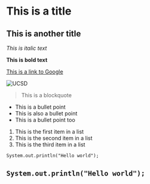 # This is a title
## This is another title

*This is italic text*

**This is bold text**

[This is a link to Google](https://google.com)

![UCSD](https://i.pinimg.com/originals/fd/fd/bb/fdfdbb35dc080581686e32a94d67c7ad.jpg)

> This is a blockquote

* This is a bullet point
* This is also a bullet point
* This is a bullet point too

1. This is the first item in a list
2. This is the second item in a list
3. This is the third item in a list


`System.out.println("Hello world");`

```System.out.println("Hello world");```
---
